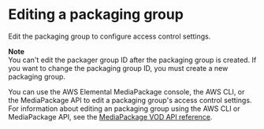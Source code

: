 # Editing a packaging group<a name="pkg-group-edit"></a>

Edit the packaging group to configure access control settings\.

**Note**  
You can't edit the packager group ID after the packaging group is created\. If you want to change the packaging group ID, you must create a new packaging group\.

You can use the AWS Elemental MediaPackage console, the AWS CLI, or the MediaPackage API to edit a packaging group's access control settings\. For information about editing an packaging group using the AWS CLI or MediaPackage API, see the [MediaPackage VOD API reference](https://docs.aws.amazon.com/mediapackage-vod/latest/apireference/packaging_groups)\.